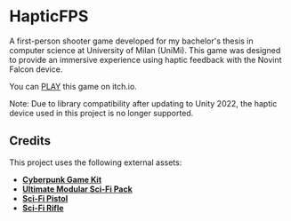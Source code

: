 # HapticFPS

A first-person shooter game developed for my bachelor's thesis in computer science at University of Milan (UniMi). This game was designed to provide an immersive experience using haptic feedback with the Novint Falcon device.

You can [PLAY](https://chri-sp.itch.io/hapticfps) this game on itch.io.

Note: Due to library compatibility after updating to Unity 2022, the haptic device used in this project is no longer supported.

## Credits

This project uses the following external assets:

- **[Cyberpunk Game Kit](https://quaternius.com/packs/cyberpunkgamekit.html)**
- **[Ultimate Modular Sci-Fi Pack](https://quaternius.com/packs/ultimatemodularscifi.html)**
- **[Sci-Fi Pistol](https://skfb.ly/onLXT)**
- **[Sci-Fi Rifle](https://skfb.ly/onLZR)**

